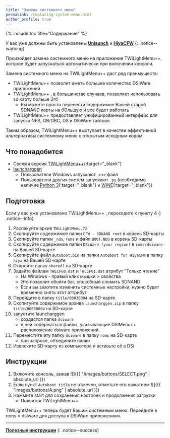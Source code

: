 ```yaml
---
title: "Замена системного меню"
permalink: /replacing-system-menu.html
author_profile: true
---
```


{% include toc title="Содержание" %}

У вас уже должны быть установлены [**Unlaunch**](get-started) и [**HiyaCFW**](installing-hiyaCFW)
{: .notice--warning}

Произойдет замена системного меню на приложение TWiLightMenu++, которое будет запускаться автоматически при включении консоли.

Замена системного меню на TWiLightMenu++ даст ряд преимуществ:
- TWiLightMenu++ позволит иметь большее количество DSiWare приложений
- TWiLightMenu++ , в большинстве случаев, позволяет использовать sd карту больше 2гб
	- Вы можете просто перенести содержимое Вашей старой SDNAND карты на бОльшую и все будет работать
- TWiLightMenu++ предоставляет унифицированный интерфейс для запуска NES, GB/GBC, DS и DSiWare тайтлов

Таким образом, TWiLightMenu++ выступает в качестве эффективной альтернативы системному меню с открытым исходным кодом.

## Что понадобится
- Свежая версия [TWiLightMenu++](https://github.com/RocketRobz/TWiLightMenu/releases){:target="_blank"}
- [launcharggen](files/launcharggen.zip)
	- Пользователи Windows запускают `.exe` файл
	- Пользователи других систем запускают `.py` (необходимо наличие [Python 3](https://www.python.org/downloads/){:target="_blank"} и [WINE](https://www.winehq.org/){:target="_blank"})

## Подготовка
Если у вас уже установлено TWiLightMenu++ , переходите к пункту 4
{: .notice--info}

1. Распакуйте архив `TWiLightMenu.7z`
2. Скопируйте содержимое папки `CFW - SDNAND root` в корень SD-карты
3. Скопируйте папки `_nds`, `roms` и файл `BOOT.NDS` в корень SD-карты
4. Скопируйте содержимое папки `DSiWare (your region)` в `roms/dsiware` на Вашей SD-карте
5. Скопируйте файл `autoboot.bin` из папки `Autoboot for HiyaCFW` в папку `hiya` на Вашей SD-карте
6. Откройте папку `shared1` на SD-карте
7. Задайте файлам `TWLCFG0.dat` и `TWLCFG1.dat` атрибут "Только чтение"
	- На Windows - правый клик мышки > свойства
	- Это позволит обойти баг, способный сломать SDNAND
	- Если вы захотите изменить системные настройки, нужно будет временно снять этот аттрибут
8. Перейдите в папку `title/00030004` на SD-карте
9. Скопитуйте содержимое архива `launcharggen.zip` в папку `title/00030004` на SD-карте
10. запустите launcharggen
	- создастся папка `dsiware`
	- в ней содержаться файлы, указывающие DSIMenu++ расположение dsiware приложений.
11. Переместите эту папку `dsiware` в папку `roms` на SD-карте
	- при запросе, объедините папки
12. Извлеките SD-карту из компьютера и вставьте её в DSi

## Инструкции
1. Включите консоль, зажав ![]({{ "/images/buttons/SELECT.png" | absolute_url }})
2. Если пункт `Autoboot title` не отмечен, отметьте его нажатием ![]({{ "images/buttons/A.png" | absolute_url }})
3. Нажмите start для сохранения настроек и продолжения загрузки
	- Появится TWiLightMenu++ 

TWiLightMenu++ теперь будет Вашим системным меню. Перейдите в roms > dsiware для доступа к DSiWare приложениям.

____

[**Полезные инструкции**](addons)
{: .notice--success}


